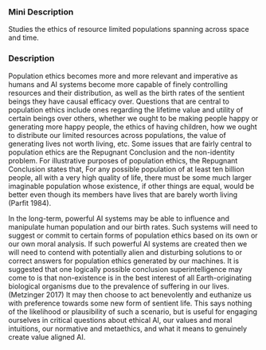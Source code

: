 ### Mini Description

Studies the ethics of resource limited populations spanning across space and time.  

### Description

Population ethics becomes more and more relevant and imperative as humans and AI systems become more capable of finely controlling resources and their distribution, as well as the birth rates of the sentient beings they have causal efficacy over. Questions that are central to population ethics include ones regarding the lifetime value and utility of certain beings over others, whether we ought to be making people happy or generating more happy people, the ethics of having children, how we ought to distribute our limited resources across populations, the value of generating lives not worth living, etc. Some issues that are fairly central to population ethics are the Repugnant Conclusion and the non-identity problem. For illustrative purposes of population ethics,  the Repugnant Conclusion states that, For any possible population of at least ten billion people, all with a very high quality of life, there must be some much larger imaginable population whose existence, if other things are equal, would be better even though its members have lives that are barely worth living (Parfit 1984).

In the long-term, powerful AI systems may be able to influence and manipulate human population and our birth rates. Such systems will need to suggest or commit to certain forms of population ethics based on its own or our own moral analysis. If such powerful AI systems are created then we will need to contend with potentially alien and disturbing solutions to or correct answers for population ethics generated by our machines. It is suggested that one logically possible conclusion superintelligence may come to is that non-existence is in the best interest of all Earth-originating biological organisms due to the prevalence of suffering in our lives. (Metzinger 2017) It may then choose to act benevolently and euthanize us with preference towards some new form of sentient life. This says nothing of the likelihood or plausibility of such a scenario, but is useful for engaging ourselves in critical questions about ethical AI, our values and moral intuitions, our normative and metaethics, and what it means to genuinely create value aligned AI.
